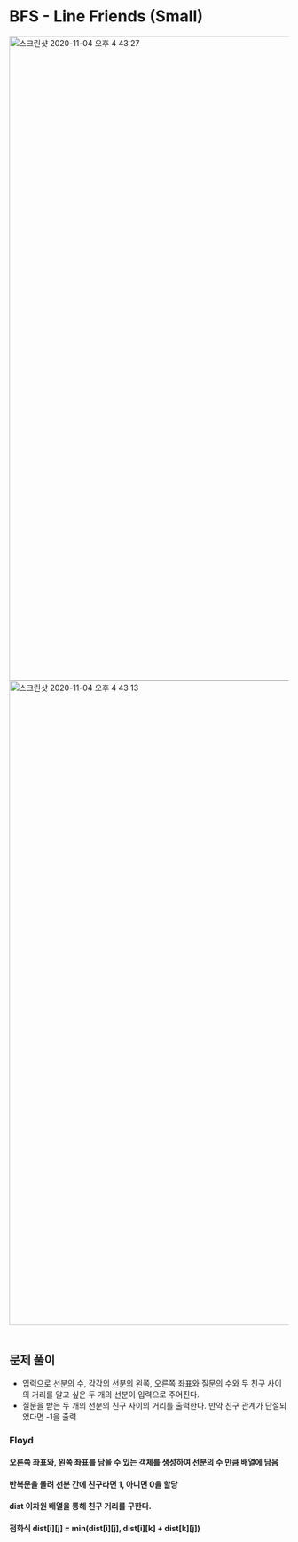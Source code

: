 # BFS - Line Friends (Small)
<img width="1161" alt="스크린샷 2020-11-04 오후 4 43 27" src="https://user-images.githubusercontent.com/42570260/98083620-fc91d500-1ebd-11eb-9eb3-e9d85ea9cf76.png">
<img width="1161" alt="스크린샷 2020-11-04 오후 4 43 13" src="https://user-images.githubusercontent.com/42570260/98083633-00255c00-1ebe-11eb-8110-c6953c66f6a1.png">
</br></br>

## 문제 풀이
- 입력으로 선분의 수, 각각의 선분의 왼쪽, 오른쪽 좌표와 질문의 수와 두 친구 사이의 거리를 알고 싶은 두 개의 선분이 입력으로 주어진다.
- 질문을 받은 두 개의 선분의 친구 사이의 거리를 출력한다. 만약 친구 관계가 단절되었다면 -1을 출력


### Floyd
#### 오른쪽 좌표와, 왼쪽 좌표를 담을 수 있는 객체를 생성하여 선분의 수 만큼 배열에 담음
#### 반복문을 돌려 선분 간에 친구라면 1, 아니면 0을 할당
#### dist 이차원 배열을 통해 친구 거리를 구한다.
#### 점화식 dist[i][j] = min(dist[i][j], dist[i][k] + dist[k][j])
